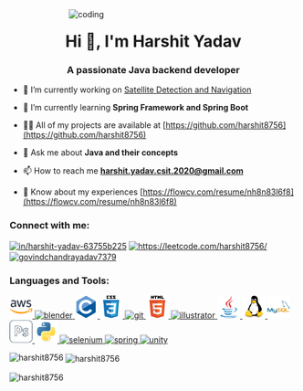 <img align="right" alt="coding" width="400" src="https://media.licdn.com/dms/image/C5612AQGvwJW8k43zdA/article-inline_image-shrink_1000_1488/0/1636176827432?e=1714003200&v=beta&t=qHgo8yv_OAhkOnmIYeVbsHkR_GvCR4MCeL2eGvE-W0c">

<h1 align="center">Hi 👋, I'm Harshit Yadav</h1>
<h3 align="center">A passionate Java backend developer</h3>

- 🔭 I’m currently working on [Satellite Detection and Navigation](https://github.com/harshit8756/Satellite_Detection_System.git)

- 🌱 I’m currently learning **Spring Framework and Spring Boot**

- 👨‍💻 All of my projects are available at [https://github.com/harshit8756](https://github.com/harshit8756)

- 💬 Ask me about **Java and their concepts**

- 📫 How to reach me **harshit.yadav.csit.2020@gmail.com**

- 📄 Know about my experiences [https://flowcv.com/resume/nh8n83l6f8](https://flowcv.com/resume/nh8n83l6f8)

<h3 align="left">Connect with me:</h3>
<p align="left">
<a href="https://linkedin.com/in/in/harshit-yadav-63755b225" target="blank"><img align="center" src="https://raw.githubusercontent.com/rahuldkjain/github-profile-readme-generator/master/src/images/icons/Social/linked-in-alt.svg" alt="in/harshit-yadav-63755b225" height="30" width="40" /></a>
<a href="https://www.leetcode.com/https://leetcode.com/harshit8756/" target="blank"><img align="center" src="https://raw.githubusercontent.com/rahuldkjain/github-profile-readme-generator/master/src/images/icons/Social/leet-code.svg" alt="https://leetcode.com/harshit8756/" height="30" width="40" /></a>
<a href="https://auth.geeksforgeeks.org/user/govindchandrayadav7379" target="blank"><img align="center" src="https://raw.githubusercontent.com/rahuldkjain/github-profile-readme-generator/master/src/images/icons/Social/geeks-for-geeks.svg" alt="govindchandrayadav7379" height="30" width="40" /></a>
</p>

<h3 align="left">Languages and Tools:</h3>
<p align="left"> <a href="https://aws.amazon.com" target="_blank" rel="noreferrer"> <img src="https://raw.githubusercontent.com/devicons/devicon/master/icons/amazonwebservices/amazonwebservices-original-wordmark.svg" alt="aws" width="40" height="40"/> </a> <a href="https://www.blender.org/" target="_blank" rel="noreferrer"> <img src="https://download.blender.org/branding/community/blender_community_badge_white.svg" alt="blender" width="40" height="40"/> </a> <a href="https://www.cprogramming.com/" target="_blank" rel="noreferrer"> <img src="https://raw.githubusercontent.com/devicons/devicon/master/icons/c/c-original.svg" alt="c" width="40" height="40"/> </a> <a href="https://www.w3schools.com/css/" target="_blank" rel="noreferrer"> <img src="https://raw.githubusercontent.com/devicons/devicon/master/icons/css3/css3-original-wordmark.svg" alt="css3" width="40" height="40"/> </a> <a href="https://git-scm.com/" target="_blank" rel="noreferrer"> <img src="https://www.vectorlogo.zone/logos/git-scm/git-scm-icon.svg" alt="git" width="40" height="40"/> </a> <a href="https://www.w3.org/html/" target="_blank" rel="noreferrer"> <img src="https://raw.githubusercontent.com/devicons/devicon/master/icons/html5/html5-original-wordmark.svg" alt="html5" width="40" height="40"/> </a> <a href="https://www.adobe.com/in/products/illustrator.html" target="_blank" rel="noreferrer"> <img src="https://www.vectorlogo.zone/logos/adobe_illustrator/adobe_illustrator-icon.svg" alt="illustrator" width="40" height="40"/> </a> <a href="https://www.java.com" target="_blank" rel="noreferrer"> <img src="https://raw.githubusercontent.com/devicons/devicon/master/icons/java/java-original.svg" alt="java" width="40" height="40"/> </a> <a href="https://www.linux.org/" target="_blank" rel="noreferrer"> <img src="https://raw.githubusercontent.com/devicons/devicon/master/icons/linux/linux-original.svg" alt="linux" width="40" height="40"/> </a> <a href="https://www.mysql.com/" target="_blank" rel="noreferrer"> <img src="https://raw.githubusercontent.com/devicons/devicon/master/icons/mysql/mysql-original-wordmark.svg" alt="mysql" width="40" height="40"/> </a> <a href="https://www.photoshop.com/en" target="_blank" rel="noreferrer"> <img src="https://raw.githubusercontent.com/devicons/devicon/master/icons/photoshop/photoshop-line.svg" alt="photoshop" width="40" height="40"/> </a> <a href="https://www.python.org" target="_blank" rel="noreferrer"> <img src="https://raw.githubusercontent.com/devicons/devicon/master/icons/python/python-original.svg" alt="python" width="40" height="40"/> </a> <a href="https://www.selenium.dev" target="_blank" rel="noreferrer"> <img src="https://raw.githubusercontent.com/detain/svg-logos/780f25886640cef088af994181646db2f6b1a3f8/svg/selenium-logo.svg" alt="selenium" width="40" height="40"/> </a> <a href="https://spring.io/" target="_blank" rel="noreferrer"> <img src="https://www.vectorlogo.zone/logos/springio/springio-icon.svg" alt="spring" width="40" height="40"/> </a> <a href="https://unity.com/" target="_blank" rel="noreferrer"> <img src="https://www.vectorlogo.zone/logos/unity3d/unity3d-icon.svg" alt="unity" width="40" height="40"/> </a> </p>

<p><img align="left" src="https://github-readme-stats.vercel.app/api/top-langs?username=harshit8756&show_icons=true&locale=en&layout=compact" alt="harshit8756" /></p>

<p>&nbsp;<img align="center" src="https://github-readme-stats.vercel.app/api?username=harshit8756&show_icons=true&locale=en" alt="harshit8756" /></p>

<p><img align="center" src="https://github-readme-streak-stats.herokuapp.com/?user=harshit8756&" alt="harshit8756" /></p>
